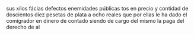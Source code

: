 sus xílos fácias defectos enemidades públicas
tos en precio y contidad de doscientos diez pesetas de plata
a ocho reales que por ellas le ha dado el comigrador en dinero
de contado siendo de cargo del mismo la paga del derecho de al